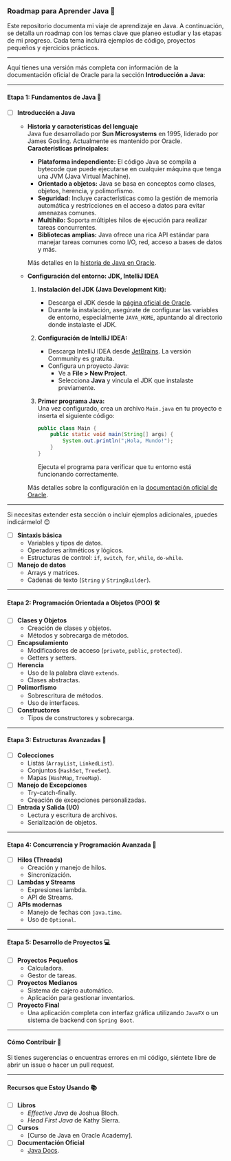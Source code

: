 ### Roadmap para Aprender Java 🚀

Este repositorio documenta mi viaje de aprendizaje en Java. A continuación, se detalla un roadmap con los temas clave que planeo estudiar y las etapas de mi progreso. Cada tema incluirá ejemplos de código, proyectos pequeños y ejercicios prácticos.

---

Aquí tienes una versión más completa con información de la documentación oficial de Oracle para la sección **Introducción a Java**:

---

#### **Etapa 1: Fundamentos de Java** 🌱  
- [ ] **Introducción a Java**  
  - **Historia y características del lenguaje**  
    Java fue desarrollado por **Sun Microsystems** en 1995, liderado por James Gosling. Actualmente es mantenido por Oracle.  
    **Características principales:**  
    - **Plataforma independiente:** El código Java se compila a bytecode que puede ejecutarse en cualquier máquina que tenga una JVM (Java Virtual Machine).  
    - **Orientado a objetos:** Java se basa en conceptos como clases, objetos, herencia, y polimorfismo.  
    - **Seguridad:** Incluye características como la gestión de memoria automática y restricciones en el acceso a datos para evitar amenazas comunes.  
    - **Multihilo:** Soporta múltiples hilos de ejecución para realizar tareas concurrentes.  
    - **Bibliotecas amplias:** Java ofrece una rica API estándar para manejar tareas comunes como I/O, red, acceso a bases de datos y más.  

    Más detalles en la [historia de Java en Oracle](https://docs.oracle.com/javase/tutorial/getStarted/intro/history.html).  

  - **Configuración del entorno: JDK, IntelliJ IDEA**  
    1. **Instalación del JDK (Java Development Kit):**  
       - Descarga el JDK desde la [página oficial de Oracle](https://www.oracle.com/java/technologies/javase-downloads.html).  
       - Durante la instalación, asegúrate de configurar las variables de entorno, especialmente `JAVA_HOME`, apuntando al directorio donde instalaste el JDK.  

    2. **Configuración de IntelliJ IDEA:**  
       - Descarga IntelliJ IDEA desde [JetBrains](https://www.jetbrains.com/idea/). La versión Community es gratuita.  
       - Configura un proyecto Java:  
         - Ve a **File > New Project**.  
         - Selecciona **Java** y vincula el JDK que instalaste previamente.  

    3. **Primer programa Java:**  
       Una vez configurado, crea un archivo `Main.java` en tu proyecto e inserta el siguiente código:  
       ```java
       public class Main {
           public static void main(String[] args) {
               System.out.println("¡Hola, Mundo!");
           }
       }
       ```  
       Ejecuta el programa para verificar que tu entorno está funcionando correctamente.  

    Más detalles sobre la configuración en la [documentación oficial de Oracle](https://docs.oracle.com/javase/tutorial/getStarted/index.html).  

---  

Si necesitas extender esta sección o incluir ejemplos adicionales, ¡puedes indicármelo! 😊
- [ ] **Sintaxis básica**
  - Variables y tipos de datos.
  - Operadores aritméticos y lógicos.
  - Estructuras de control: `if`, `switch`, `for`, `while`, `do-while`.
- [ ] **Manejo de datos**
  - Arrays y matrices.
  - Cadenas de texto (`String` y `StringBuilder`).

---

#### **Etapa 2: Programación Orientada a Objetos (POO)** 🛠️
- [ ] **Clases y Objetos**
  - Creación de clases y objetos.
  - Métodos y sobrecarga de métodos.
- [ ] **Encapsulamiento**
  - Modificadores de acceso (`private`, `public`, `protected`).
  - Getters y setters.
- [ ] **Herencia**
  - Uso de la palabra clave `extends`.
  - Clases abstractas.
- [ ] **Polimorfismo**
  - Sobrescritura de métodos.
  - Uso de interfaces.
- [ ] **Constructores**
  - Tipos de constructores y sobrecarga.

---

#### **Etapa 3: Estructuras Avanzadas** 🌟
- [ ] **Colecciones**
  - Listas (`ArrayList`, `LinkedList`).
  - Conjuntos (`HashSet`, `TreeSet`).
  - Mapas (`HashMap`, `TreeMap`).
- [ ] **Manejo de Excepciones**
  - Try-catch-finally.
  - Creación de excepciones personalizadas.
- [ ] **Entrada y Salida (I/O)**
  - Lectura y escritura de archivos.
  - Serialización de objetos.

---

#### **Etapa 4: Concurrencia y Programación Avanzada** 🚀
- [ ] **Hilos (Threads)**
  - Creación y manejo de hilos.
  - Sincronización.
- [ ] **Lambdas y Streams**
  - Expresiones lambda.
  - API de Streams.
- [ ] **APIs modernas**
  - Manejo de fechas con `java.time`.
  - Uso de `Optional`.

---

#### **Etapa 5: Desarrollo de Proyectos** 💻
- [ ] **Proyectos Pequeños**
  - Calculadora.
  - Gestor de tareas.
- [ ] **Proyectos Medianos**
  - Sistema de cajero automático.
  - Aplicación para gestionar inventarios.
- [ ] **Proyecto Final**
  - Una aplicación completa con interfaz gráfica utilizando `JavaFX` o un sistema de backend con `Spring Boot`.

---

#### **Cómo Contribuir** 🤝
Si tienes sugerencias o encuentras errores en mi código, siéntete libre de abrir un issue o hacer un pull request.

---

#### **Recursos que Estoy Usando** 📚
- [ ] **Libros**
  - *Effective Java* de Joshua Bloch.
  - *Head First Java* de Kathy Sierra.
- [ ] **Cursos**
  - [Curso de Java en Oracle Academy].
- [ ] **Documentación Oficial**
  - [Java Docs](https://docs.oracle.com/en/java/).


